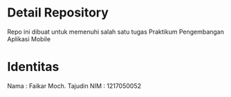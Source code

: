 # Detail Repository
Repo ini dibuat untuk memenuhi salah satu tugas Praktikum Pengembangan Aplikasi Mobile

# Identitas
Nama : Faikar Moch. Tajudin
NIM : 1217050052
